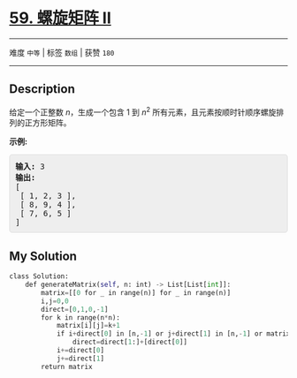 # [59. 螺旋矩阵 II](https://leetcode-cn.com/problems/spiral-matrix-ii/)

---

难度 `中等` | 标签 `数组`  | 获赞 `180`

---

## Description

<style>
section pre{
    background-color: #eee;
    border: 1px solid #ddd;
    padding:10px;
    border-radius: 5px;
}
</style>
<section>
<p>给定一个正整数&nbsp;<em>n</em>，生成一个包含 1 到&nbsp;<em>n</em><sup>2</sup>&nbsp;所有元素，且元素按顺时针顺序螺旋排列的正方形矩阵。</p>
<p><strong>示例:</strong></p>
<pre><strong>输入:</strong> 3
<strong>输出:</strong>
[
 [ 1, 2, 3 ],
 [ 8, 9, 4 ],
 [ 7, 6, 5 ]
]</pre>
</section>

## My Solution

```python
class Solution:
    def generateMatrix(self, n: int) -> List[List[int]]:
        matrix=[[0 for _ in range(n)] for _ in range(n)]
        i,j=0,0
        direct=[0,1,0,-1]
        for k in range(n*n):
            matrix[i][j]=k+1
            if i+direct[0] in [n,-1] or j+direct[1] in [n,-1] or matrix[i+direct[0]][j+direct[1]]!=0: 
                direct=direct[1:]+[direct[0]]
            i+=direct[0]
            j+=direct[1] 
        return matrix
```

